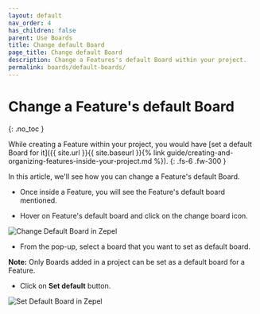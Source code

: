 ```yaml
---
layout: default
nav_order: 4
has_children: false
parent: Use Boards
title: Change default Board
page_title: Change default Board
description: Change a Features's default Board within your project.
permalink: boards/default-boards/
---
```

# Change a Feature's default Board
{: .no_toc }

While creating a Feature within your project, you would have [set a default Board for it]({{ site.url }}{{ site.baseurl }}{% link guide/creating-and-organizing-features-inside-your-project.md %}).
{: .fs-6 .fw-300 }

In this article, we'll see how you can change a Feature's default Board.

- Once inside a Feature, you will see the Feature's default board mentioned.

- Hover on Feature's default board and click on the change board icon.

![Change Default Board in Zepel](/guide/assets/uploads/zepel-change-default-board.png "Click on Change icon")

- From the pop-up, select a board that you want to set as default board.

__Note:__ Only Boards added in a project can be set as a default board for a Feature.

- Click on <b>Set default</b> button.

![Set Default Board in Zepel](/guide/assets/uploads/zepel-set-default.png "Click on Set Default")